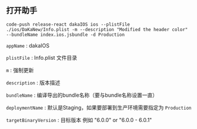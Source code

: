 ## 打开助手

```
code-push release-react dakaIOS ios --plistFile ./ios/DaKaNew/Info.plist -m --description "Modified the header color" --bundleName index.ios.jsbundle -d Production
```

`appName` : dakaIOS

`plistFile` : Info.plist 文件目录

`m` : 强制更新

`description` : 版本描述

`bundleName` : 编译导出的bundle名称（要与bundle名称设置一直）

`deploymentName` : 默认是Staging，如果要部署到生产环境需要指定为 `Production`

`targetBinaryVersion` : 目标版本 例如 "6.0.0"  or "6.0.0 - 6.0.1"

